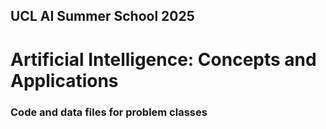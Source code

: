 ## UCL AI Summer School 2025
# Artificial Intelligence: Concepts and Applications
### Code and data files for problem classes
